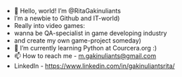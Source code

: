 - :sunflower: Hello, world! I’m @RitaGakinuliants
- I’m a newbie to Github and IT-world) 
- Really into video games:
- wanna be QA-specialist in game developing industry 
- and create my own game-project someday)
- :snail: I’m currently learning Python at Courcera.org :)
- 📫 How to reach me - m.gakinuliants@gmail.com
- LinkedIn - https://www.linkedin.com/in/gakinuliantsrita/

<!---
Maggie-Pressanykey/Maggie-Pressanykey is a ✨ special ✨ repository because its `README.md` (this file) appears on your GitHub profile.
You can click the Preview link to take a look at your changes.
--->

